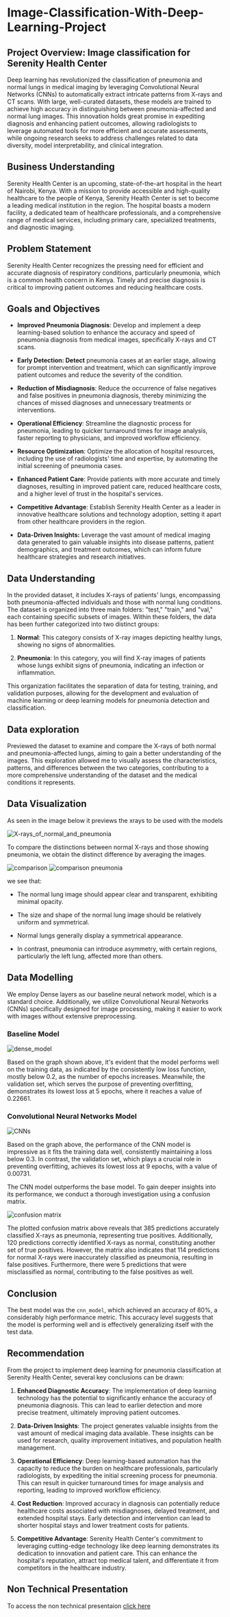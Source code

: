 # Image-Classification-With-Deep-Learning-Project

## Project Overview: Image classification for Serenity Health Center

Deep learning has revolutionized the classification of pneumonia and normal lungs in medical imaging by leveraging Convolutional Neural Networks (CNNs) to automatically extract intricate patterns from X-rays and CT scans. With large, well-curated datasets, these models are trained to achieve high accuracy in distinguishing between pneumonia-affected and normal lung images. This innovation holds great promise in expediting diagnosis and enhancing patient outcomes, allowing radiologists to leverage automated tools for more efficient and accurate assessments, while ongoing research seeks to address challenges related to data diversity, model interpretability, and clinical integration.

## Business Understanding

Serenity Health Center is an upcoming, state-of-the-art hospital in the heart of Nairobi, Kenya. With a mission to provide accessible and high-quality healthcare to the people of Kenya, Serenity Health Center is set to become a leading medical institution in the region. The hospital boasts a modern facility, a dedicated team of healthcare professionals, and a comprehensive range of medical services, including primary care, specialized treatments, and diagnostic imaging.

## Problem Statement

Serenity Health Center recognizes the pressing need for efficient and accurate diagnosis of respiratory conditions, particularly pneumonia, which is a common health concern in Kenya. Timely and precise diagnosis is critical to improving patient outcomes and reducing healthcare costs.

## Goals and Objectives

* **Improved Pneumonia Diagnosis**: Develop and implement a deep learning-based solution to enhance the accuracy and speed of pneumonia diagnosis from medical images, specifically X-rays and CT scans.

* **Early Detection: Detect** pneumonia cases at an earlier stage, allowing for prompt intervention and treatment, which can significantly improve patient outcomes and reduce the severity of the condition.

* **Reduction of Misdiagnosis**: Reduce the occurrence of false negatives and false positives in pneumonia diagnosis, thereby minimizing the chances of missed diagnoses and unnecessary treatments or interventions.

* **Operational Efficiency**: Streamline the diagnostic process for pneumonia, leading to quicker turnaround times for image analysis, faster reporting to physicians, and improved workflow efficiency.

* **Resource Optimization**: Optimize the allocation of hospital resources, including the use of radiologists' time and expertise, by automating the initial screening of pneumonia cases.

* **Enhanced Patient Care**: Provide patients with more accurate and timely diagnoses, resulting in improved patient care, reduced healthcare costs, and a higher level of trust in the hospital's services.

* **Competitive Advantage**: Establish Serenity Health Center as a leader in innovative healthcare solutions and technology adoption, setting it apart from other healthcare providers in the region.

* **Data-Driven Insights:** Leverage the vast amount of medical imaging data generated to gain valuable insights into disease patterns, patient demographics, and treatment outcomes, which can inform future healthcare strategies and research initiatives.

## Data Understanding

In the provided dataset, it includes X-rays of patients' lungs, encompassing both pneumonia-affected individuals and those with normal lung conditions. The dataset is organized into three main folders: "test," "train," and "val," each containing specific subsets of images. Within these folders, the data has been further categorized into two distinct groups:

1. **Normal**: This category consists of X-ray images depicting healthy lungs, showing no signs of abnormalities.

2. **Pneumonia**: In this category, you will find X-ray images of patients whose lungs exhibit signs of pneumonia, indicating an infection or inflammation.

This organization facilitates the separation of data for testing, training, and validation purposes, allowing for the development and evaluation of machine learning or deep learning models for pneumonia detection and classification.

## Data exploration

Previewed the dataset to examine and compare the X-rays of both normal and pneumonia-affected lungs, aiming to gain a better understanding of the images. This exploration allowed me to visually assess the characteristics, patterns, and differences between the two categories, contributing to a more comprehensive understanding of the dataset and the medical conditions it represents.

## Data Visualization

As seen in the image below it previews the xrays to be used with the models

![X-rays_of_normal_and_pneumonia](images/review%20image.png)

To compare the distinctions between normal X-rays and those showing pneumonia, we obtain the distinct difference by averaging the images.

![comparison](images/comparison.png) ![comparison pneumonia](images/comparison2.png)

we see that:

* The normal lung image should appear clear and transparent, exhibiting minimal opacity.

* The size and shape of the normal lung image should be relatively uniform and symmetrical.

* Normal lungs generally display a symmetrical appearance.

* In contrast, pneumonia can introduce asymmetry, with certain regions, particularly the left lung, affected more than others.

## Data Modelling

We employ Dense layers as our baseline neural network model, which is a standard choice. Additionally, we utilize Convolutional Neural Networks (CNNs) specifically designed for image processing, making it easier to work with images without extensive preprocessing.

### Baseline Model

![dense_model](images/dense_model%20performance.png)

Based on the graph shown above, it's evident that the model performs well on the training data, as indicated by the consistently low loss function, mostly below 0.2, as the number of epochs increases. Meanwhile, the validation set, which serves the purpose of preventing overfitting, demonstrates its lowest loss at 5 epochs, where it reaches a value of 0.22661.

### Convolutional Neural Networks Model

![CNNs](images/cnn_model_performance.png)

Based on the graph above, the performance of the CNN model is impressive as it fits the training data well, consistently maintaining a loss below 0.3. In contrast, the validation set, which plays a crucial role in preventing overfitting, achieves its lowest loss at 9 epochs, with a value of 0.00731.

The CNN model outperforms the base model. To gain deeper insights into its performance, we conduct a thorough investigation using a confusion matrix.

![confusion matrix](images/confuison%20matrix%20cnn.png)

The plotted confusion matrix above reveals that 385 predictions accurately classified X-rays as pneumonia, representing true positives. Additionally, 120 predictions correctly identified X-rays as normal, constituting another set of true positives. However, the matrix also indicates that 114 predictions for normal X-rays were inaccurately classified as pneumonia, resulting in false positives. Furthermore, there were 5 predictions that were misclassified as normal, contributing to the false positives as well.

## Conclusion

The best model was the `cnn_model`, which achieved an accuracy of 80%, a considerably high performance metric. This accuracy level suggests that the model is performing well and is effectively generalizing itself with the test data.

## Recommendation

From the project to implement deep learning for pneumonia classification at Serenity Health Center, several key conclusions can be drawn:

1. **Enhanced Diagnostic Accuracy**: The implementation of deep learning technology has the potential to significantly enhance the accuracy of pneumonia diagnosis. This can lead to earlier detection and more precise treatment, ultimately improving patient outcomes.

2. **Data-Driven Insights**: The project generates valuable insights from the vast amount of medical imaging data available. These insights can be used for research, quality improvement initiatives, and population health management.

3. **Operational Efficiency**: Deep learning-based automation has the capacity to reduce the burden on healthcare professionals, particularly radiologists, by expediting the initial screening process for pneumonia. This can result in quicker turnaround times for image analysis and reporting, leading to improved workflow efficiency.

4. **Cost Reduction**: Improved accuracy in diagnosis can potentially reduce healthcare costs associated with misdiagnoses, delayed treatment, and extended hospital stays. Early detection and intervention can lead to shorter hospital stays and lower treatment costs for patients.

5. **Competitive Advantage**: Serenity Health Center's commitment to leveraging cutting-edge technology like deep learning demonstrates its dedication to innovation and patient care. This can enhance the hospital's reputation, attract top medical talent, and differentiate it from competitors in the healthcare industry.

## Non Technical Presentation

To access the non technical presentaion [click here](https://www.canva.com/design/DAFuoCHyOVE/5D6Cad5rKxsa5e3qiyR4lw/edit?ui=eyJHIjp7fX0)
